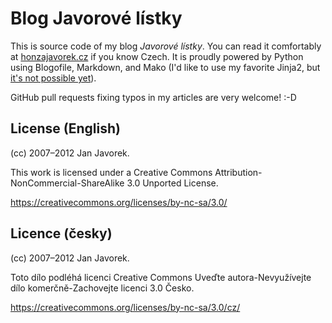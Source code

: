 # Blog Javorové lístky

This is source code of my blog _Javorové lístky_. You can read it
comfortably at [honzajavorek.cz][blog] if you know Czech. It is
proudly powered by Python using Blogofile, Markdown, and Mako
(I'd like to use my favorite Jinja2, but [it's not possible yet][blogofile0.8]).

GitHub pull requests fixing typos in my articles are very welcome! :-D


## License (English)

(cc) 2007–2012 Jan Javorek.

This work is licensed under a Creative Commons
Attribution-NonCommercial-ShareAlike 3.0 Unported License.

https://creativecommons.org/licenses/by-nc-sa/3.0/


## Licence (česky)

(cc) 2007–2012 Jan Javorek.

Toto dílo podléhá licenci Creative Commons
Uveďte autora-Nevyužívejte dílo komerčně-Zachovejte licenci 3.0 Česko.

https://creativecommons.org/licenses/by-nc-sa/3.0/cz/



[blog]: http://www.honzajavorek.cz
[blogofile0.8]: http://www.blogofile.com/blog/archive/2011/04/1/
